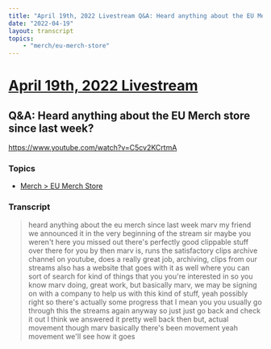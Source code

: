 ```yaml
---
title: "April 19th, 2022 Livestream Q&A: Heard anything about the EU Merch store since last week?"
date: "2022-04-19"
layout: transcript
topics:
    - "merch/eu-merch-store"
---
```

# [April 19th, 2022 Livestream](../2022-04-19.md)
## Q&A: Heard anything about the EU Merch store since last week?
https://www.youtube.com/watch?v=C5cv2KCrtmA

### Topics
* [Merch > EU Merch Store](../topics/merch/eu-merch-store.md)

### Transcript

> heard anything about the eu merch since last week marv my friend we announced it in the very beginning of the stream sir maybe you weren't here you missed out there's perfectly good clippable stuff over there for you by then marv is, runs the satisfactory clips archive channel on youtube, does a really great job, archiving, clips from our streams also has a website that goes with it as well where you can sort of search for kind of things that you you're interested in so you know marv doing, great work, but basically marv, we may be signing on with a company to help us with this kind of stuff, yeah possibly right so there's actually some progress that I mean you you usually go through this the streams again anyway so just just go back and check it out I think we answered it pretty well back then but, actual movement though marv basically there's been movement yeah movement we'll see how it goes
